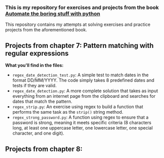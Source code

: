 ### This is my repository for exercises and projects from the book [Automate the boring stuff with python](https://automatetheboringstuff.com/)

This repository contains my attempts at solving exercises and practice projects from the aforementioned book.

## Projects from chapter 7: Pattern matching with regular expressions

**What you'll find in the files:**
 * `regex_date_detection_test.py`: A simple test to match dates in the format DD/MM/YYYY. The code simply takes 8 predefined dates and tests if they are valid.
 * `regex_date_detection.py`: A more complete solution that takes as input everything from an internet page from the clipboard and searches for dates that match the pattern.
 * `regex_strip.py`: An exercise using regex to build a function that performs the same task as the `strip()` string method.
 * `regex_strong_password.py`: A function using regex to ensure that a password is strong, meaning it meets specific criteria (8 characters long, at least one uppercase letter, one lowercase letter, one special character, and one digit).
   
## Projects from chapter 8:
